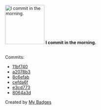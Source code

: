 <img src="https://my-badges.github.io/my-badges/morning-commits.png" alt="I commit in the morning." title="I commit in the morning." width="128">
<strong>I commit in the morning.</strong>
<br><br>

Commits:

- <a href="https://github.com/Shaykoo/Shaykoo/commit/11bf740f3ceb26a67b13b094503a2cefc762a8fe">11bf740</a>
- <a href="https://github.com/Shaykoo/Shaykoo/commit/a2078b3af78e015f39669a04a19478446cba7106">a2078b3</a>
- <a href="https://github.com/Shaykoo/Xero/commit/8c6efab424f36eddd8105221a41abf6c5a7a276d">8c6efab</a>
- <a href="https://github.com/Shaykoo/scanner_backend/commit/cefda6f912a073413359281291df0f5d18d4752d">cefda6f</a>
- <a href="https://github.com/Shaykoo/scanner_backend/commit/e3cd773c0a10fab086631702fb1358a5528c1668">e3cd773</a>
- <a href="https://github.com/Shaykoo/scanner_backend/commit/8064a3d670ca505dae9532dda59fab08d7789abe">8064a3d</a>


Created by <a href="https://github.com/my-badges/my-badges">My Badges</a>